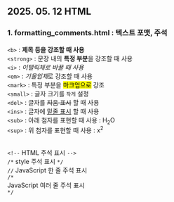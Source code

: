 ## 2025. 05. 12 HTML

### 1. formatting_comments.html : 텍스트 포맷, 주석
 
 `<b>` : <b>제목 등을 강조할 때 사용</b> <br/>
 `<strong>` : 문장 내의 <strong>특정 부분</strong>을 강조할 때 사용 <br/>
 `<i>` : <i>이탤릭체로 바꿀 때 사용</i> <br/>
 `<em>` : <em>기울임체</em>로 강조할 때 사용 <br/>
 `<mark>` : 특정 부분을 <mark>마크업으로</mark> 강조 <br/>
 `<small>` : 글자 크기를 <small>작게</small> 설정 <br/>
 `<del>` : 글자를 <del>지움 표시</del> 할 때 사용 <br/>
 `<ins>` : 글자에 <ins>밑줄 표시</ins> 할 때 사용 <br/>
 `<sub>` : 아래 첨자를 표현할 때 사용 : H<sub>2</sub>O <br/>
 `<sup>` : 위 첨자를 표현할 때 사용 : x<sup>2</sup> <br/> <br/>

 `<!--` HTML 주석 표시 `-->` <br/>
 `/*` style 주석 표시 `*/` <br/>
 `//` JavaScript 한 줄 주석 표시 <br/>
 `/*` <br/>
   JavaScript 여러 줄 주석 표시 <br/>
 `*/` <br/>

